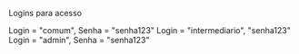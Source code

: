 Logins para acesso

Login = "comum", Senha = "senha123"
Login = "intermediario", "senha123"
Login = "admin", Senha = "senha123"
